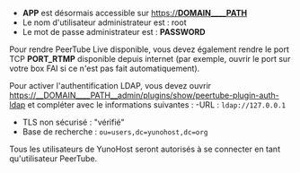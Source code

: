 - __APP__ est désormais accessible sur [https://__DOMAIN____PATH__](https://__DOMAIN____PATH__)
- Le nom d'utilisateur administrateur est : root
- Le mot de passe administrateur est : __PASSWORD__

Pour rendre PeerTube Live disponible, vous devez également rendre le port TCP __PORT_RTMP__ disponible depuis internet (par exemple, ouvrir le port sur votre box FAI si ce n'est pas fait automatiquement).

Pour activer l'authentification LDAP, vous devez ouvrir [https://__DOMAIN____PATH__admin/plugins/show/peertube-plugin-auth-ldap](https://__DOMAIN____PATH__admin/plugins/show/peertube-plugin-auth-ldap) et compléter avec le informations suivantes :
-URL : `ldap://127.0.0.1`
- TLS non sécurisé : "vérifié"
- Base de recherche : `ou=users,dc=yunohost,dc=org`

Tous les utilisateurs de YunoHost seront autorisés à se connecter en tant qu'utilisateur PeerTube.